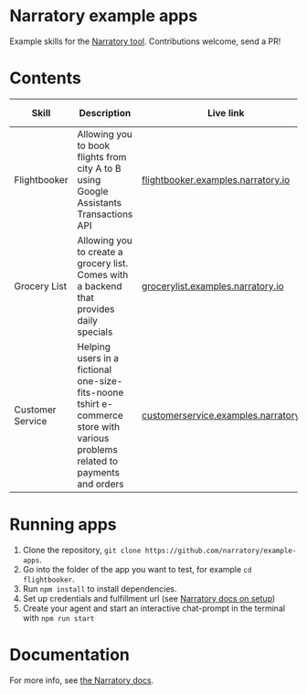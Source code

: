 # Narratory example apps

Example skills for the [Narratory tool](https://narratory.io/). Contributions welcome, send a PR!

# Contents

Skill         | Description                  | Live link | Concepts showcased                                   
--------------|------------------------------|-----------|-------------------------------------------
Flightbooker  | Allowing you to book flights from city A to B using Google Assistants Transactions API | [flightbooker.examples.narratory.io](https://flightbooker.examples.narratory.io/) | [Slot-filling](https://narratory.io/docs/slot-filling) and [transactions](https://narratory.io/docs/transactions) | 
Grocery List  | Allowing you to create a grocery list. Comes with a backend that provides daily specials | [grocerylist.examples.narratory.io](https://grocerylist.examples.narratory.io/) | [List entities](https://narratory.io/docs/nlu), [Custom variables](https://narratory.io/docs/logic#custom-variables), [Dynamic Botturns / API calls](https://narratory.io/docs/advanced-turns#dynamicbotturns---calling-apis-in-botturns), [Dynamic entities](https://narratory.io/docs/nlu#populating-entities-dynamically) | 
Customer Service  | Helping users in a fictional one-size-fits-noone tshirt e-commerce store with various problems related to payments and orders | [customerservice.examples.narratory.io](https://customerservice.examples.narratory.io/) | Multiple domains and branching between them

# Running apps
1. Clone the repository, `git clone https://github.com/narratory/example-apps`.
2. Go into the folder of the app you want to test, for example `cd flightbooker`.
3. Run `npm install` to install dependencies.
4. Set up credentials and fulfillment url (see [Narratory docs on setup](https://narratory.io/docs/setup))
5. Create your agent and start an interactive chat-prompt in the terminal with `npm run start`

# Documentation
For more info, see [the Narratory docs](https://narratory.io/).
